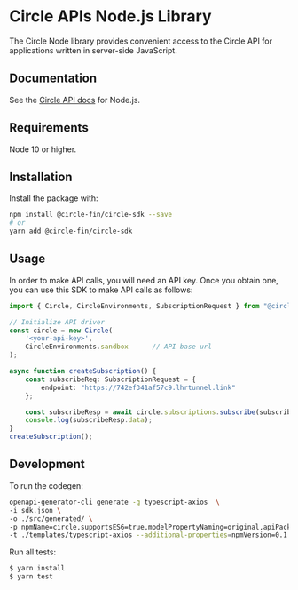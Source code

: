 # Circle APIs Node.js Library

The Circle Node library provides convenient access to the Circle API for
applications written in server-side JavaScript.

## Documentation

See the [Circle API docs](https://developers.circle.com/reference/ping?lang=node) for Node.js.

## Requirements

Node 10 or higher.

## Installation

Install the package with:

```sh
npm install @circle-fin/circle-sdk --save
# or
yarn add @circle-fin/circle-sdk
```

## Usage

In order to make API calls, you will need an API key. Once you obtain one, you can use this SDK to make API calls as follows:

```Typescript
import { Circle, CircleEnvironments, SubscriptionRequest } from "@circle-fin/circle-sdk";

// Initialize API driver
const circle = new Circle(
    '<your-api-key>',
    CircleEnvironments.sandbox      // API base url
);

async function createSubscription() {
    const subscribeReq: SubscriptionRequest = {
        endpoint: "https://742ef341af57c9.lhrtunnel.link"
    };

    const subscribeResp = await circle.subscriptions.subscribe(subscribeReq);
    console.log(subscribeResp.data);
}
createSubscription();
```

## Development

To run the codegen:

```sh
openapi-generator-cli generate -g typescript-axios  \
-i sdk.json \
-o ./src/generated/ \
-p npmName=circle,supportsES6=true,modelPropertyNaming=original,apiPackage=apis,modelPackage=models \
-t ./templates/typescript-axios --additional-properties=npmVersion=0.1.0-alpha.0,circleApiVersion=v1,withSeparateModelsAndApi=true
```

Run all tests:

```bash
$ yarn install
$ yarn test
```
